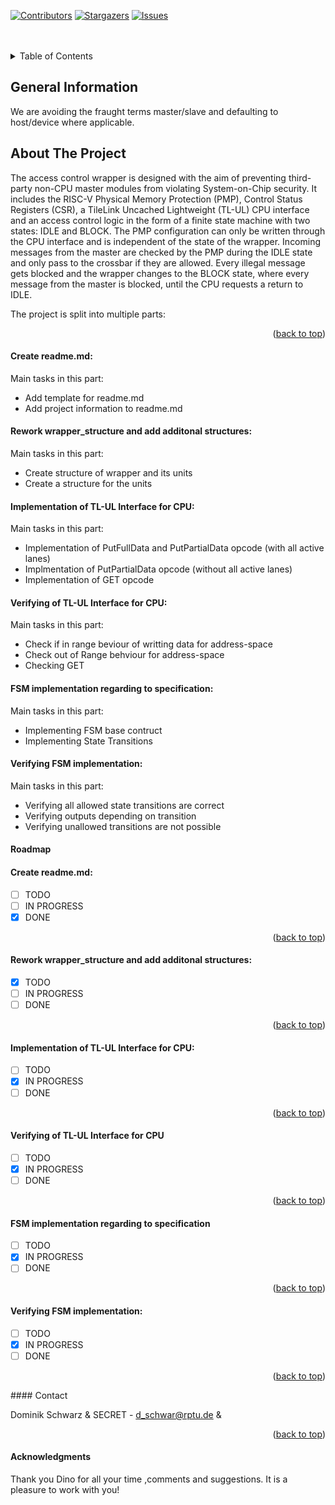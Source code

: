 


<div id="top"></div>
<!--
*** Thanks for checking out the Best-README-Template. If you have a suggestion
*** that would make this better, please fork the repo and create a pull request
*** or simply open an issue with the tag "enhancement".
*** Don't forget to give the project a star!
*** Thanks again! Now go create something AMAZING! :D
-->



<!-- PROJECT SHIELDS -->
<!--
*** I'm using markdown "reference style" links for readability.
*** Reference links are enclosed in brackets [ ] instead of parentheses ( ).
*** See the bottom of this document for the declaration of the reference variables
*** for contributors-url, forks-url, etc. This is an optional, concise syntax you may use.
*** https://www.markdownguide.org/basic-syntax/#reference-style-links
-->
[![Contributors][contributors-shield]][contributors-url]
[![Stargazers][stars-shield]][stars-url]
[![Issues][issues-shield]][issues-url]
<!--
[![MIT License][license-shield]][license-url]
[![LinkedIn][linkedin-shield]][linkedin-url]
-->


<!-- PROJECT LOGO -->
<!--
<br />
<div align="center">
  <a href="https://github.com/TUK-EIS/VDSProject">
    <img src="doc/figures/TUKL_LOGO_4C.png" alt="Logo" width="400" height="200">
  </a>
  <h3 align="center">
  VDS Class Project
  <br />
  Group #X
  <br />
  Winter Semester 2022/2023
  </h3>

  <p align="center">
    GitHub repository for Verification of Digital Systems Class Project
    <br />
    <br />
    <a href="https://github.com/TUK-EIS/VDSProject/issues">Report Bug</a>
  </p>
</div>
-->

<br />
<br />


<!-- TABLE OF CONTENTS -->
<details>
  <summary>Table of Contents</summary>
  <ol>
    <li>
      <a href="#general-information">General Information</a>
    </li>
    <li>
      <a href="#about-the-project">About The Project</a>
    </li>
    <li><a href="#contact">Contact</a></li>
    <li><a href="#acknowledgments">Acknowledgments</a></li>
  </ol>
</details>


## General Information
We are avoiding the fraught terms master/slave and defaulting to host/device where applicable.
<!-- ABOUT THE PROJECT -->

## About The Project
The access control wrapper is designed with the aim of preventing third-party non-CPU master modules from violating System-on-Chip security. It includes the RISC-V Physical Memory Protection (PMP), Control Status Registers (CSR), a TileLink Uncached Lightweight (TL-UL) 
CPU interface and an access control logic in the form of a finite state machine with two states: IDLE and BLOCK. The PMP configuration can only be written through the CPU interface and is independent of the state of the wrapper. Incoming messages from the master are 
checked by the PMP during the IDLE state and only pass to the crossbar if they are allowed. Every illegal message gets blocked and the wrapper changes to the BLOCK state, where every message from the master is blocked, until the CPU requests a return to IDLE.


The project is split into multiple parts:
<p align="right">(<a href="#top">back to top</a>)</p>

#### Create readme.md:
Main tasks in this part:
* Add template for readme.md
* Add project information to readme.md

#### Rework wrapper_structure and add additonal structures:
Main tasks in this part:
* Create structure of wrapper and its units
* Create a structure for the units

#### Implementation of TL-UL Interface for CPU:
Main tasks in this part:
* Implementation of PutFullData and PutPartialData opcode (with all active lanes)
* Implmentation of PutPartialData opcode (without all active lanes)
* Implementation of GET opcode

#### Verifying of TL-UL Interface for CPU:
Main tasks in this part:
* Check if in range beviour of writting data for address-space
* Check out of Range behviour for address-space
* Checking GET 

#### FSM implementation regarding to specification:
Main tasks in this part:
* Implementing FSM base contruct
* Implementing State Transitions

#### Verifying FSM implementation:
Main tasks in this part:
* Verifying all allowed state transitions are correct
* Verifying outputs depending on transition
* Verifying unallowed transitions are not possible





<!-- ROADMAP -->
#### Roadmap

#### Create readme.md:
- [ ] TODO
- [ ] IN PROGRESS
- [X] DONE
<p align="right">(<a href="#top">back to top</a>)</p>

#### Rework wrapper_structure and add additonal structures:
- [X] TODO
- [ ] IN PROGRESS
- [ ] DONE
<p align="right">(<a href="#top">back to top</a>)</p>

#### Implementation of TL-UL Interface for CPU:
- [ ] TODO
- [X] IN PROGRESS
- [ ] DONE
<p align="right">(<a href="#top">back to top</a>)</p>

#### Verifying of TL-UL Interface for CPU
- [ ] TODO
- [X] IN PROGRESS
- [ ] DONE
<p align="right">(<a href="#top">back to top</a>)</p>

#### FSM implementation regarding to specification
- [ ] TODO
- [X] IN PROGRESS
- [ ] DONE
<p align="right">(<a href="#top">back to top</a>)</p>

#### Verifying FSM implementation:
- [ ] TODO
- [X] IN PROGRESS
- [ ] DONE
<p align="right">(<a href="#top">back to top</a>)</p>
<!-- CONTACT -->
#### Contact

<!-- Your Name - [@your_twitter](https://twitter.com/your_username) - email@example.com -->
Dominik Schwarz & SECRET - d_schwar@rptu.de & 

<p align="right">(<a href="#top">back to top</a>)</p>

[contributors-shield]: https://img.shields.io/github/contributors/TUK-EIS/VDSProject.svg?style=for-the-badge
[contributors-url]: https://github.com/Cronexas/access_control_wrapper/graphs/contributors
[forks-shield]: https://img.shields.io/github/forks/TUK-EIS/VDSProject.svg?style=for-the-badge
[forks-url]: https://github.com/Cronexas/access_control_wrapper/network/members
[stars-shield]: https://img.shields.io/github/stars/TUK-EIS/VDSProject.svg?style=for-the-badge
[stars-url]: https://github.com/Cronexas/access_control_wrapper/stargazers
[issues-shield]: https://img.shields.io/github/issues/TUK-EIS/VDSProject.svg?style=for-the-badge
[issues-url]: https://github.com/Cronexas/access_control_wrapper/issues

<!-- ACKNOWLEDGMENTS -->
#### Acknowledgments
Thank you Dino for all your time ,comments and suggestions. It is a pleasure to work with you!



